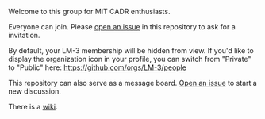 Welcome to this group for MIT CADR enthusiasts.

Everyone can join.  Please [open an
issue](https://github.com/LM-3/-read-.-this-/issues/new) in this
repository to ask for a invitation.

By default, your LM-3 membership will be hidden from view.  If you'd
like to display the organization icon in your profile, you can switch
from "Private" to "Public" here: https://github.com/orgs/LM-3/people

This repository can also serve as a message board.  [Open an
issue](https://github.com/LM-3/-read-.-this-/issues/new) to start a
new discussion.

There is a [wiki](https://github.com/LM-3/-read-.-this-/wiki).
